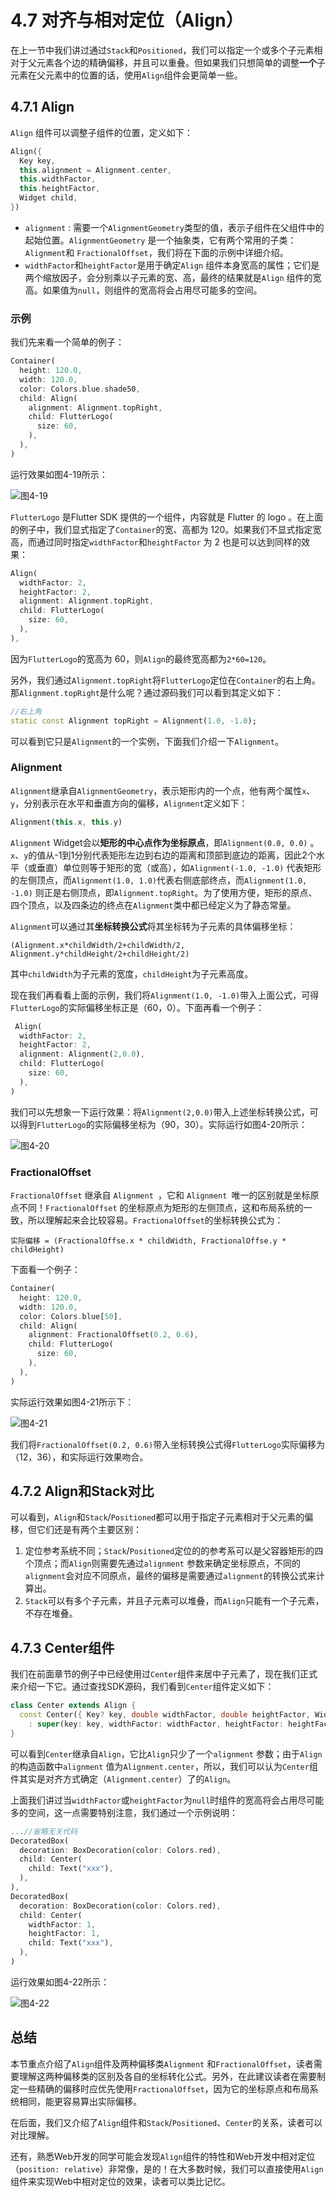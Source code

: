 # 4.7 对齐与相对定位（Align）

在上一节中我们讲过通过`Stack`和`Positioned`，我们可以指定一个或多个子元素相对于父元素各个边的精确偏移，并且可以重叠。但如果我们只想简单的调整**一个**子元素在父元素中的位置的话，使用`Align`组件会更简单一些。

## 4.7.1 Align

`Align` 组件可以调整子组件的位置，定义如下：

```dart
Align({
  Key key,
  this.alignment = Alignment.center,
  this.widthFactor,
  this.heightFactor,
  Widget child,
})
```

- `alignment` : 需要一个`AlignmentGeometry`类型的值，表示子组件在父组件中的起始位置。`AlignmentGeometry` 是一个抽象类，它有两个常用的子类：`Alignment`和 `FractionalOffset`，我们将在下面的示例中详细介绍。
- `widthFactor`和`heightFactor`是用于确定`Align` 组件本身宽高的属性；它们是两个缩放因子，会分别乘以子元素的宽、高，最终的结果就是`Align` 组件的宽高。如果值为`null`，则组件的宽高将会占用尽可能多的空间。

### 示例

我们先来看一个简单的例子：

```dart
Container(
  height: 120.0,
  width: 120.0,
  color: Colors.blue.shade50,
  child: Align(
    alignment: Alignment.topRight,
    child: FlutterLogo(
      size: 60,
    ),
  ),
)
```

运行效果如图4-19所示：

![图4-19](../imgs/4-19.png)

`FlutterLogo` 是Flutter SDK 提供的一个组件，内容就是 Flutter 的 logo 。在上面的例子中，我们显式指定了`Container`的宽、高都为 120。如果我们不显式指定宽高，而通过同时指定`widthFactor`和`heightFactor` 为 2 也是可以达到同样的效果：

```dart
Align(
  widthFactor: 2,
  heightFactor: 2,
  alignment: Alignment.topRight,
  child: FlutterLogo(
    size: 60,
  ),
),
```

因为`FlutterLogo`的宽高为 60，则`Align`的最终宽高都为`2*60=120`。

另外，我们通过`Alignment.topRight`将`FlutterLogo`定位在`Container`的右上角。那`Alignment.topRight`是什么呢？通过源码我们可以看到其定义如下：

```dart
//右上角
static const Alignment topRight = Alignment(1.0, -1.0);
```

可以看到它只是`Alignment`的一个实例，下面我们介绍一下`Alignment`。

### Alignment

`Alignment`继承自`AlignmentGeometry`，表示矩形内的一个点，他有两个属性`x`、`y`，分别表示在水平和垂直方向的偏移，`Alignment`定义如下：

```dart
Alignment(this.x, this.y)
```

`Alignment` Widget会以**矩形的中心点作为坐标原点**，即`Alignment(0.0, 0.0)` 。`x`、`y`的值从-1到1分别代表矩形左边到右边的距离和顶部到底边的距离，因此2个水平（或垂直）单位则等于矩形的宽（或高），如`Alignment(-1.0, -1.0)` 代表矩形的左侧顶点，而`Alignment(1.0, 1.0)`代表右侧底部终点，而`Alignment(1.0, -1.0)` 则正是右侧顶点，即`Alignment.topRight`。为了使用方便，矩形的原点、四个顶点，以及四条边的终点在`Alignment`类中都已经定义为了静态常量。

`Alignment`可以通过其**坐标转换公式**将其坐标转为子元素的具体偏移坐标：

```
(Alignment.x*childWidth/2+childWidth/2, Alignment.y*childHeight/2+childHeight/2)
```

其中`childWidth`为子元素的宽度，`childHeight`为子元素高度。

现在我们再看看上面的示例，我们将`Alignment(1.0, -1.0)`带入上面公式，可得`FlutterLogo`的实际偏移坐标正是（60，0）。下面再看一个例子：

```dart
 Align(
  widthFactor: 2,
  heightFactor: 2,
  alignment: Alignment(2,0.0),
  child: FlutterLogo(
    size: 60,
  ),
)
```

我们可以先想象一下运行效果：将`Alignment(2,0.0)`带入上述坐标转换公式，可以得到`FlutterLogo`的实际偏移坐标为（90，30）。实际运行如图4-20所示：

![图4-20](../imgs/4-20.png)

### FractionalOffset

`FractionalOffset` 继承自 `Alignment `，它和 `Alignment `唯一的区别就是坐标原点不同！`FractionalOffset` 的坐标原点为矩形的左侧顶点，这和布局系统的一致，所以理解起来会比较容易。`FractionalOffset`的坐标转换公式为：

```
实际偏移 = (FractionalOffse.x * childWidth, FractionalOffse.y * childHeight)
```

下面看一个例子：

```dart
Container(
  height: 120.0,
  width: 120.0,
  color: Colors.blue[50],
  child: Align(
    alignment: FractionalOffset(0.2, 0.6),
    child: FlutterLogo(
      size: 60,
    ),
  ),
)
```

实际运行效果如图4-21所示下：

![图4-21](../imgs/4-21.png)

我们将`FractionalOffset(0.2, 0.6)`带入坐标转换公式得`FlutterLogo`实际偏移为（12，36），和实际运行效果吻合。

## 4.7.2 Align和Stack对比

可以看到，`Align`和`Stack`/`Positioned`都可以用于指定子元素相对于父元素的偏移，但它们还是有两个主要区别：

1. 定位参考系统不同；`Stack`/`Positioned`定位的的参考系可以是父容器矩形的四个顶点；而`Align`则需要先通过`alignment` 参数来确定坐标原点，不同的`alignment`会对应不同原点，最终的偏移是需要通过`alignment`的转换公式来计算出。
2. `Stack`可以有多个子元素，并且子元素可以堆叠，而`Align`只能有一个子元素，不存在堆叠。



## 4.7.3 Center组件

我们在前面章节的例子中已经使用过`Center`组件来居中子元素了，现在我们正式来介绍一下它。通过查找SDK源码，我们看到`Center`组件定义如下：

```dart
class Center extends Align {
  const Center({ Key? key, double widthFactor, double heightFactor, Widget? child })
    : super(key: key, widthFactor: widthFactor, heightFactor: heightFactor, child: child);
}
```

可以看到`Center`继承自`Align`，它比`Align`只少了一个`alignment` 参数；由于`Align`的构造函数中`alignment` 值为`Alignment.center`，所以，我们可以认为`Center`组件其实是对齐方式确定（`Alignment.center`）了的`Align`。

上面我们讲过当`widthFactor`或`heightFactor`为`null`时组件的宽高将会占用尽可能多的空间，这一点需要特别注意，我们通过一个示例说明：

```dart
...//省略无关代码
DecoratedBox(
  decoration: BoxDecoration(color: Colors.red),
  child: Center(
    child: Text("xxx"),
  ),
),
DecoratedBox(
  decoration: BoxDecoration(color: Colors.red),
  child: Center(
    widthFactor: 1,
    heightFactor: 1,
    child: Text("xxx"),
  ),
)
```

运行效果如图4-22所示：

![图4-22](../imgs/4-22.png)

## 总结

本节重点介绍了`Align`组件及两种偏移类`Alignment` 和`FractionalOffset`，读者需要理解这两种偏移类的区别及各自的坐标转化公式。另外，在此建议读者在需要制定一些精确的偏移时应优先使用`FractionalOffset`，因为它的坐标原点和布局系统相同，能更容易算出实际偏移。

在后面，我们又介绍了`Align`组件和`Stack`/`Positioned`、`Center`的关系，读者可以对比理解。

还有，熟悉Web开发的同学可能会发现`Align`组件的特性和Web开发中相对定位（`position: relative`）非常像，是的！在大多数时候，我们可以直接使用`Align`组件来实现Web中相对定位的效果，读者可以类比记忆。
